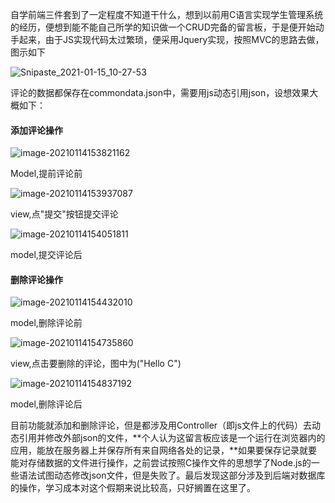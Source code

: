 自学前端三件套到了一定程度不知道干什么，想到以前用C语言实现学生管理系统的经历，便想到能不能自己所学的知识做一个CRUD完备的留言板，于是便开始动手起来，由于JS实现代码太过繁琐，便采用Jquery实现，按照MVC的思路去做，图示如下

![Snipaste_2021-01-15_10-27-53](https://img2020.cnblogs.com/blog/1887105/202101/1887105-20210118232346298-1227543421.png)

评论的数据都保存在commondata.json中，需要用js动态引用json，设想效果大概如下：

#### **添加评论操作**

![image-20210114153821162](C:\Users\hw\AppData\Roaming\Typora\typora-user-images\image-20210114153821162.png)

Model,提前评论前





![image-20210114153937087](C:\Users\hw\AppData\Roaming\Typora\typora-user-images\image-20210114153937087.png)

view,点"提交"按钮提交评论





![image-20210114154051811](C:\Users\hw\AppData\Roaming\Typora\typora-user-images\image-20210114154051811.png)

model,提交评论后



#### 删除评论操作

![image-20210114154432010](C:\Users\hw\AppData\Roaming\Typora\typora-user-images\image-20210114154432010.png)

model,删除评论前





![image-20210114154735860](C:\Users\hw\AppData\Roaming\Typora\typora-user-images\image-20210114154735860.png)

view,点击要删除的评论，图中为("Hello C")





![image-20210114154837192](C:\Users\hw\AppData\Roaming\Typora\typora-user-images\image-20210114154837192.png)

model,删除评论后



目前功能就添加和删除评论，但是都涉及用Controller（即js文件上的代码）去动态引用并修改外部json的文件，**个人认为这留言板应该是一个运行在浏览器内的应用，能放在服务器上并保存所有来自网络各处的记录，**如果要保存记录就要能对存储数据的文件进行操作，之前尝试按照C操作文件的思想学了Node.js的一些语法试图动态修改json文件，但是失败了。最后发现这部分涉及到后端对数据库的操作，学习成本对这个假期来说比较高，只好搁置在这里了。